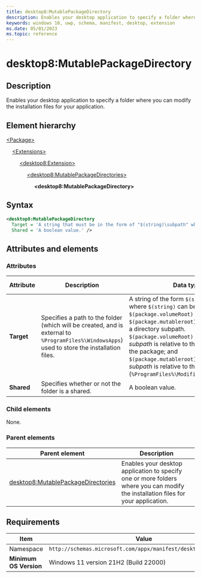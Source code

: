 ```yaml
---
title: desktop8:MutablePackageDirectory
description: Enables your desktop application to specify a folder where you can modify the installation files for your application.
keywords: windows 10, uwp, schema, manifest, desktop, extension
ms.date: 05/01/2023
ms.topic: reference
---
```


# desktop8:MutablePackageDirectory

## Description

Enables your desktop application to specify a folder where you can modify the installation files for your application.

## Element hierarchy

[\<Package\>](element-package.md)

&nbsp;&nbsp;&nbsp;&nbsp;[\<Extensions\>](element-extensions.md)

&nbsp;&nbsp;&nbsp;&nbsp; &nbsp;&nbsp;&nbsp;&nbsp;[\<desktop8:Extension\>](element-desktop8-extension.md)

&nbsp;&nbsp;&nbsp;&nbsp; &nbsp;&nbsp;&nbsp;&nbsp; &nbsp;&nbsp;&nbsp;&nbsp;[\<desktop8:MutablePackageDirectories\>](element-desktop8-mutablepackagedirectories.md)

&nbsp;&nbsp;&nbsp;&nbsp; &nbsp;&nbsp;&nbsp;&nbsp; &nbsp;&nbsp;&nbsp;&nbsp; &nbsp;&nbsp;&nbsp;&nbsp;**\<desktop8:MutablePackageDirectory\>**

## Syntax

```xml
<desktop8:MutablePackageDirectory
  Target = 'A string that must be in the form of "$(string)\subpath" where the string is semantically validated and interpreted by calling code, and subpath is a directory subpath.'
  Shared = 'A boolean value.' />
```

## Attributes and elements

### Attributes

| Attribute | Description | Data type | Required | Default value |
|-|-|-|-|-|
| **Target** | Specifies a path to the folder (which will be created, and is external to `%ProgramFiles%\WindowsApps`) used to store the installation files. | A string of the form `$(string)\subpath`, where `$(string)` can be either `$(package.volumeRoot)` or `$(package.mutableroot)`, and *subpath* is a directory subpath. `$(package.volumeRoot)` denotes that *subpath* is relative to the volume root of the package; and `$(package.mutableroot)` denotes that *subpath* is relative to the mutable root (`%ProgramFiles%\ModifiableWindowsApps`). | Yes |  |
| **Shared** | Specifies whether or not the folder is a shared. | A boolean value. | No |  |

### Child elements

None.

### Parent elements

| Parent element | Description |
|-|-|
| [desktop8:MutablePackageDirectories](element-desktop8-mutablepackagedirectories.md) | Enables your desktop application to specify one or more folders where you can modify the installation files for your application. |

## Requirements

| Item  | Value  |
|--|--|
| Namespace | `http://schemas.microsoft.com/appx/manifest/desktop/windows10/8` |
| **Minimum OS Version** | Windows 11 version 21H2 (Build 22000) |
